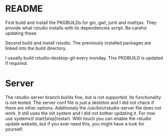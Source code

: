 README
=============

First build and install the PKGBUILDs for gin, gwt, junit and mathjax. They provide what rstudio installs with its dependencies script. Be careful updating these.

Second build and install rstudio. The previously installed packages are linked into the build directory.

I usually build rstudio-desktop-git every monday. This PKGBUILD is updated if required.

Server
=============

The rstudio-server branch builds fine, but is not supported. Its functionality is not tested. The server conf file is just a skeleton and I did not check if there are other options. Additionaly the /usr/bin/rstudio-server file does not work. It still uses the init system and I did not bother updating it. For now use systemctl start|stop|restart. With touch you can enable the rstudio update website, but if you ever need this, you might have a look for yourself.
